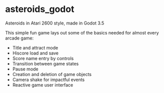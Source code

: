 # asteroids_godot
Asteroids in Atari 2600 style, made in Godot 3.5

This simple fun game lays out some of the basics needed for almost every arcade game:

* Title and attract mode
* Hiscore load and save
* Score name entry by controls
* Transition between game states
* Pause mode
* Creation and deletion of game objects
* Camera shake for impactful events
* Reactive game user interface
